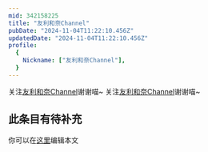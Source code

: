```yaml
---
mid: 342158225
title: "友利和奈Channel"
pubDate: "2024-11-04T11:22:10.456Z"
updatedDate: "2024-11-04T11:22:10.456Z"
profile:
  {
    Nickname: ["友利和奈Channel"],
  }
---
```


关注[友利和奈Channel](https://space.bilibili.com/342158225)谢谢喵~ 关注[友利和奈Channel](https://space.bilibili.com/342158225)谢谢喵~

## 此条目有待补充
你可以在[这里](https://github.com/Yuhanawa/VTuber.ICU-Content/edit/master/v/友利和奈Channel/index.md)编辑本文
